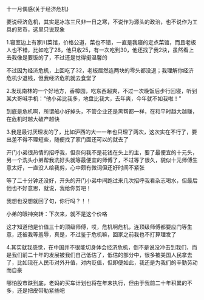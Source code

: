 十一月偶感(关于经济危机)

要说经济危机，其实是冰冻三尺非一日之寒，不说作为源头的政治，也不说作为工具的货币，这里只说现象

 

1.寝室边上有家川菜馆，价格公道，菜也不错，一直是我寝的定点菜馆，而且老板人也不错，比如吃了28，他只收25，有一次吃到30，他还找了我2块，虽然看上去我像是要饭的了，不过还是觉得挺温馨的

 

不过因为经济危机，上回吃了32，老板居然连两块的零头都没退；我理解你经济危机少退钱，但我经济危机就去食堂了

 

2.发现南林的一个好地方，香樟园，吃东西超爽，不过一次晚饭后步行回寝，听到某大哥喊手机：“他小弟比我多，地盘比我大，去年爽，今年就不如我啦！”

 

到底是危机啊，所谓船小好掉头，不管企业还是黑帮都一样，在和平时越大越赚，在危机时越大破产越快

 

3.我是最讨厌理发的了，比如沪西的大一一年也只理了两次，这次实在不行了，要出差不得不理短些，随便找了家门面还可以的就去了

 

开门小弟很热情的招呼我，但奈何我不是花钱在头上的主，要了最便宜的十元头，另一个洗头小弟帮我洗好头就等最便宜的师傅了，不过等了很久，貌似十元师傅生意太好，一直没人给我剪，心中颇有微词但还好时间不紧张

 

等了二十分钟还没好，开头的开门小弟中间跑过来几次招呼我看杂志喝水，但最后他也不好意思，就说，我给你剪吧！

 

我想也没想就回了句，你行吗？！！

 

小弟的眼神突转：下次来，就不是这个价咯

 

这才知道他是价值三十的顶级师傅，哎，危机啊危机，连顶级师傅都要应门等生意，还被我等羞辱，真是，不过鉴于危机嘛，回家之前我也不打算理发了

 

4.其实就我感觉，在中国并不很能切身体会经济危机，倒不是说没冲击到我们，而是我们前二十年的发展被我们自己低估了，低估的部分中，很多被美国人民拿去了，比如现在人民币对外升值，对内贬值，但即便如此，我还是为我们的辛勤劳动而自豪

 

哪怕股市跌到底，老妈的买车计划也将在年末执行，但由于我前二十年积累的不多，还是把皮带勒紧些吧
